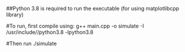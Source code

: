 ##Python 3.8 is required to run the executable (for using matplotlibcpp library)

#To run, first compile using: 
  g++ main.cpp -o simulate -I /usr/include//python3.8 -lpython3.8

#Then run
  ./simulate

